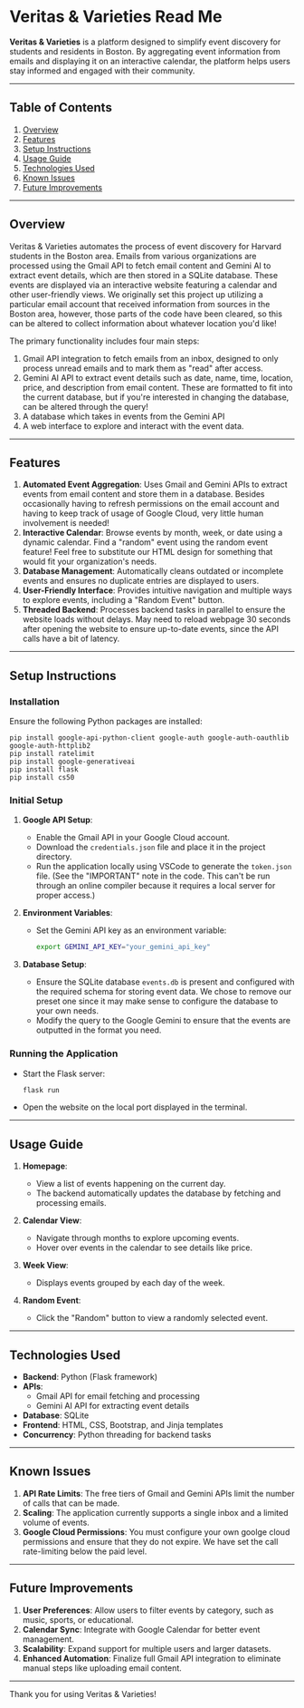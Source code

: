 # Veritas & Varieties Read Me

**Veritas & Varieties** is a platform designed to simplify event discovery for students and residents in Boston. By aggregating event information from emails and displaying it on an interactive calendar, the platform helps users stay informed and engaged with their community.

---

## Table of Contents

1. [Overview](#overview)
2. [Features](#features)
3. [Setup Instructions](#setup-instructions)
4. [Usage Guide](#usage-guide)
5. [Technologies Used](#technologies-used)
6. [Known Issues](#known-issues)
7. [Future Improvements](#future-improvements)

---

## Overview

Veritas & Varieties automates the process of event discovery for Harvard students in the Boston area. Emails from various organizations are processed using the Gmail API to fetch email content and Gemini AI to extract event details, which are then stored in a SQLite database. These events are displayed via an interactive website featuring a calendar and other user-friendly views.
We originally set this project up utilizing a particular email account that received information from sources in the Boston area, however, those parts of the code have been cleared, so this can be altered to collect information about whatever location you'd like!

The primary functionality includes four main steps:

1. Gmail API integration to fetch emails from an inbox, designed to only process unread emails and to mark them as "read" after access. 
2. Gemini AI API to extract event details such as date, name, time, location, price, and description from email content. These are formatted to fit into the current database, but if you're interested in changing the database, can be altered through the query!
3. A database which takes in events from the Gemini API 
4. A web interface to explore and interact with the event data. 

---

## Features

1. **Automated Event Aggregation**: Uses Gmail and Gemini APIs to extract events from email content and store them in a database. Besides occasionally having to refresh permissions on the email account and having to keep track of usage of Google Cloud, very little human involvement is needed!
2. **Interactive Calendar**: Browse events by month, week, or date using a dynamic calendar. Find a "random" event using the random event feature! Feel free to substitute our HTML design for something that would fit your organization's needs.
3. **Database Management**: Automatically cleans outdated or incomplete events and ensures no duplicate entries are displayed to users.
4. **User-Friendly Interface**: Provides intuitive navigation and multiple ways to explore events, including a "Random Event" button.
5. **Threaded Backend**: Processes backend tasks in parallel to ensure the website loads without delays. May need to reload webpage 30 seconds after opening the website to ensure up-to-date events, since the API calls have a bit of latency.

---

## Setup Instructions

### Installation

Ensure the following Python packages are installed:

```
pip install google-api-python-client google-auth google-auth-oauthlib google-auth-httplib2
pip install ratelimit
pip install google-generativeai
pip install flask
pip install cs50
```

### Initial Setup

1. **Google API Setup**:

   - Enable the Gmail API in your Google Cloud account.
   - Download the `credentials.json` file and place it in the project directory.
   - Run the application locally using VSCode to generate the `token.json` file. (See the "IMPORTANT" note in the code. This can't be run through an online compiler because it requires a local server for proper access.)

2. **Environment Variables**:

   - Set the Gemini API key as an environment variable:
     ```bash
     export GEMINI_API_KEY="your_gemini_api_key"
     ```

3. **Database Setup**:

   - Ensure the SQLite database `events.db` is present and configured with the required schema for storing event data. We chose to remove our preset one since it may make sense to configure the database to your own needs.
   - Modify the query to the Google Gemini to ensure that the events are outputted in the format you need. 

### Running the Application

- Start the Flask server:
  ```bash
  flask run
  ```
- Open the website on the local port displayed in the terminal.

---

## Usage Guide

1. **Homepage**:

   - View a list of events happening on the current day.
   - The backend automatically updates the database by fetching and processing emails.

2. **Calendar View**:

   - Navigate through months to explore upcoming events.
   - Hover over events in the calendar to see details like price.

3. **Week View**:

   - Displays events grouped by each day of the week.

4. **Random Event**:

   - Click the "Random" button to view a randomly selected event.

---

## Technologies Used

- **Backend**: Python (Flask framework)
- **APIs**:
  - Gmail API for email fetching and processing
  - Gemini AI API for extracting event details
- **Database**: SQLite
- **Frontend**: HTML, CSS, Bootstrap, and Jinja templates
- **Concurrency**: Python threading for backend tasks

---

## Known Issues

1. **API Rate Limits**: The free tiers of Gmail and Gemini APIs limit the number of calls that can be made.
2. **Scaling**: The application currently supports a single inbox and a limited volume of events.
3. **Google Cloud Permissions**: You must configure your own goolge cloud permissions and ensure that they do not expire. We have set the call rate-limiting below the paid level.

---

## Future Improvements

1. **User Preferences**: Allow users to filter events by category, such as music, sports, or educational.
2. **Calendar Sync**: Integrate with Google Calendar for better event management.
3. **Scalability**: Expand support for multiple users and larger datasets.
4. **Enhanced Automation**: Finalize full Gmail API integration to eliminate manual steps like uploading email content.

---

Thank you for using Veritas & Varieties!

